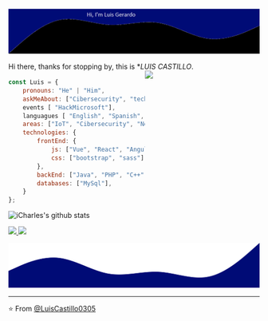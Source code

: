 ![head.png](https://github.com/Luiscastillo0305/LuisCastillo0305/blob/master/readme-bottom1.png?raw=true)


Hi there, thanks for stopping by, this is **LUIS CASTILLO*.
<img align='right' src="https://github.com/Luiscastillo0305/LuisCastillo0305/blob/master/ataques.gif" width="230">

```javascript
const Luis = {
    pronouns: "He" | "Him",
    askMeAbout: ["Cibersecurity", "techology", "Programming", "Student"],
    events [ "HackMicrosoft"],
    languagues [ "English", "Spanish", "French"],
    areas: ["IoT", "Cibersecurity", "Networks"],
    technologies: {
        frontEnd: {
            js: ["Vue", "React", "Angular"],
            css: ["bootstrap", "sass"]
        },
        backEnd: ["Java", "PHP", "C++", "C#", "Python"],
        databases: ["MySql"],
    }
};
```

![iCharles's github stats](https://github-readme-stats.vercel.app/api?username=LuisCastillo0305&hide=contribs,prs&count_private=true&show_icons=true)

<a href="https://github.com/LuisCastillo0305">
  <img src="https://img.shields.io/github/followers/LuisCastillo0305">
</a>
<a href="https://github.com/LuisCastillo0305">
   <img src="https://komarev.com/ghpvc/?username=LuisCastillo0305">
</a>

![bottom.png](https://raw.githubusercontent.com/iCharlesZ/FigureBed/master/img/readme-bottom.png)

---

⭐️ From [@LuisCastillo0305](https://github.com/LuisCastillo0305)
